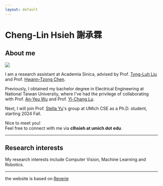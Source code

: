 ```yaml
---
layout: default
---
```

# Cheng-Lin Hsieh 謝承霖

## About me
<div class="image-padding">
<div class="image-cropper">
    <img src="../images/me.png" class="profile-pic">
</div>
</div>


I am a research assistant at Academia Sinica, advised by Prof. [Tyng-Luh Liu](https://homepage.iis.sinica.edu.tw/pages/liutyng/index_en.html) and Prof. [Hwann-Tzong Chen](https://htchen.github.io/). 

Previously, I obtained my bachelor degree in Electrical Engineering at National Taiwan University, where I've had the privilege of collaborating with Prof. [An-Yeu Wu](https://access.ee.ntu.edu.tw/) and Prof. [Yi-Chang Lu](https://sites.google.com/view/ldps-giee-ntu/home/advisor).

Next, I will join Prof. [Stella Yu](https://web.eecs.umich.edu/~stellayu/)'s group at UMich CSE as a Ph.D. student, starting 2024 Fall. 

Nice to meet you!
<br>Feel free to connect with me via **clhsieh at umich dot edu**.

---
## Research interests
My research interests include Computer Vision, Machine Learning and Robotics.

---
the website is based on [Reverie](https://reverie.pages.dev)